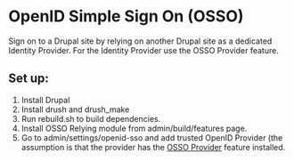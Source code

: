 
# OpenID Simple Sign On (OSSO)

Sign on to a Drupal site by relying on another Drupal site as a dedicated 
Identity Provider. For the Identity Provider use the OSSO Provider feature.

## Set up:

1. Install Drupal
2. Install drush and drush_make
3. Run rebuild.sh to build dependencies.
4. Install OSSO Relying module from admin/build/features page.
5. Go to admin/settings/openid-sso and add trusted OpenID Provider
   (the assumption is that the provider has the [OSSO
   Provider](https://github.com/developmentseed/osso_provider) feature
   installed.
